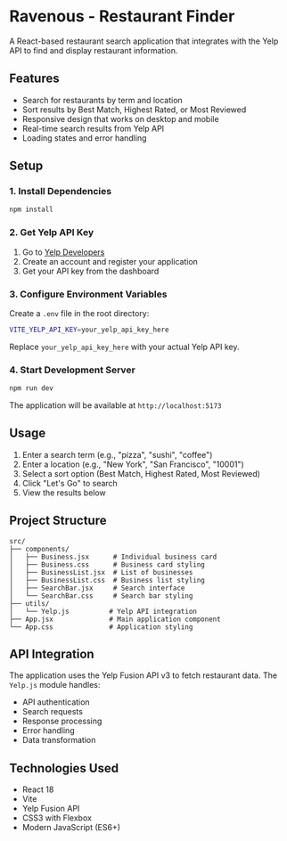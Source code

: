 # Ravenous - Restaurant Finder

A React-based restaurant search application that integrates with the Yelp API to find and display restaurant information.

## Features

- Search for restaurants by term and location
- Sort results by Best Match, Highest Rated, or Most Reviewed
- Responsive design that works on desktop and mobile
- Real-time search results from Yelp API
- Loading states and error handling

## Setup

### 1. Install Dependencies
```bash
npm install
```

### 2. Get Yelp API Key
1. Go to [Yelp Developers](https://www.yelp.com/developers)
2. Create an account and register your application
3. Get your API key from the dashboard

### 3. Configure Environment Variables
Create a `.env` file in the root directory:
```bash
VITE_YELP_API_KEY=your_yelp_api_key_here
```

Replace `your_yelp_api_key_here` with your actual Yelp API key.

### 4. Start Development Server
```bash
npm run dev
```

The application will be available at `http://localhost:5173`

## Usage

1. Enter a search term (e.g., "pizza", "sushi", "coffee")
2. Enter a location (e.g., "New York", "San Francisco", "10001")
3. Select a sort option (Best Match, Highest Rated, Most Reviewed)
4. Click "Let's Go" to search
5. View the results below

## Project Structure

```
src/
├── components/
│   ├── Business.jsx      # Individual business card
│   ├── Business.css      # Business card styling
│   ├── BusinessList.jsx  # List of businesses
│   ├── BusinessList.css  # Business list styling
│   ├── SearchBar.jsx     # Search interface
│   └── SearchBar.css     # Search bar styling
├── utils/
│   └── Yelp.js          # Yelp API integration
├── App.jsx              # Main application component
└── App.css              # Application styling
```

## API Integration

The application uses the Yelp Fusion API v3 to fetch restaurant data. The `Yelp.js` module handles:

- API authentication
- Search requests
- Response processing
- Error handling
- Data transformation

## Technologies Used

- React 18
- Vite
- Yelp Fusion API
- CSS3 with Flexbox
- Modern JavaScript (ES6+)
